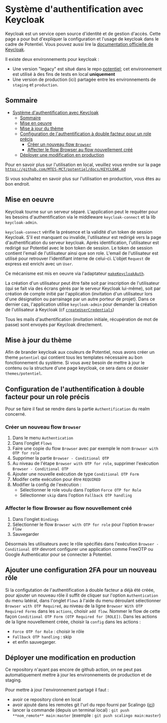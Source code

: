 # Système d'authentification avec Keycloak

Keycloak est un service open source d'identité et de gestion d'accès.
Cette page a pour but d'expliquer la configuration et l'usage de keycloak dans le cadre de Potentiel.
Vous pouvez aussi lire la [documentation officielle de Keycloak](https://www.keycloak.org/documentation).

Il existe deux environnements pour keycloak :

- Une version "legacy" est situé dans le repo [potentiel](https://github.com/MTES-MCT/potentiel); cet environnement est utilisé à des fins de tests en local **uniquement**
- Une version de production (ici) partagée entre les environnements de `staging` et `production`.

## Sommaire

- [Système d'authentification avec Keycloak](#système-dauthentification-avec-keycloak)
  - [Sommaire](#sommaire)
  - [Mise en oeuvre](#mise-en-oeuvre)
  - [Mise à jour du thème](#mise-à-jour-du-thème)
  - [Configuration de l'authentification à double facteur pour un role précis](#configuration-de-lauthentification-à-double-facteur-pour-un-role-précis)
    - [Créer un nouveau flow `Browser`](#créer-un-nouveau-flow-browser)
    - [Affecter le flow Browser au flow nouvellement créé](#affecter-le-flow-browser-au-flow-nouvellement-créé)
  - [Déployer une modification en production](#déployer-une-modification-en-production)

Pour en savoir plus sur l'utilisation en local, veuillez vous rendre sur la page [`https://github.com/MTES-MCT/potentiel/docs/KEYCLOAK.md`](https://github.com/MTES-MCT/potentiel/blob/master/docs/KEYCLOAK.md)

Si vous souhaitez en savoir plus sur l'utilisation en production, vous êtes au bon endroit.

## Mise en oeuvre

Keycloak tourne sur un serveur séparé. L'application peut le requêter pour les besoins d'authentification via le middleware `keycloak-connect` et la lib `keycloak-admin`.

`keycloak-connect` vérifie la présence et la validité d'un token de session Keycloak. S'il est manquant ou invalide, l'utilisateur est redirigé vers la page d'authentification du serveur keycloak. Après identification, l'utilisateur est redirigé sur Potentiel avec le bon token de session.
Le token de session contient l'email de l'utilisateur ainsi que son role. L'email de l'utilisateur est utilisé pour retrouver l'identifiant interne de celui-ci. L'objet `Request` de express est enrichi avec un `User`.

Ce mécanisme est mis en oeuvre via l'adaptateur [`makeKeycloakAuth`](https://github.com/MTES-MCT/potentiel/blob/master/src/infra/keycloak/makeKeycloakAuth.ts).

La création d'un utilisateur peut être faite soit par inscription de l'utilisateur (qui se fait via des écrans gérés par le serveur Keycloak lui-même), soit par création de compte initié par l'application (invitation d'un utilisateur lors d'une désignation ou parrainage par un autre porteur de projet).
Dans ce dernier cas, l'application utilise `keycloak-admin` pour demander la création de l'utilisateur à Keycloak (cf [`createUserCredentials`](<[../src/infra/keycloak-legacy/createUserCredentials.ts](https://github.com/MTES-MCT/potentiel/blob/master/src/infra/keycloak/createUserCredentials.ts)>))

Tous les mails d'authentification (invitation initiale, récupération de mot de passe) sont envoyés par Keycloak directement.

## Mise à jour du thème

Afin de brander keycloak aux couleurs de Potentiel, nous avons créer un theme `potentiel` qui contient tous les templates nécessaire au bon fonctionnement du système. Si vous avez besoin de mettre à jour le contenu ou la structure d'une page keycloak, ce sera dans ce dossier `themes/potentiel`.

## Configuration de l'authentification à double facteur pour un role précis

Pour se faire il faut se rendre dans la partie `Authentification` du realm concerné.

### Créer un nouveau flow `Browser`

1. Dans le menu `Authentication`
1. Dans l'onglet `Flows`
1. Faire une copie du flow `Browser` avec par exemple le nom `Browser with OTP for role`
1. Supprimer la partie `Browser - Conditional OTP`
1. Au niveau de l'étape `Browser with OTP for role`, supprimer l'exécution `Browser - Conditional OTP`
1. Ajouter une nouvelle exécution de type `Conditional OTP Form`
1. Modifer cette exécution pour être `REQUIRED`
1. Modifier la config de l'exécution :
   - Sélectionner le role voulu dans l'option `Force OTP for Role`
   - Sélectionner `skip` dans l'option `Fallback OTP handling`

### Affecter le flow Browser au flow nouvellement créé

1. Dans l'onglet `Bindings`
1. Sélectionner le flow `Browser with OTP for role` pour l'option `Browser Flow`
1. Sauvegarder

Désormais les utilisateurs avec le rôle spécifiés dans l'exécution `Browser - Conditional OTP` devront configurer une application comme FreeOTP ou Google Authenticator pour se connecter à Potentiel.

## Ajouter une configuration 2FA pour un nouveau rôle

Si la configutation de l'authentification à double facteur a déjà été créée, pour ajouter un nouveau rôle il suffit de cliquer sur l'option `Authentication` du menu latéral, dans l'onglet `Flows` à l'aide du menu déroulant sélectionner `Browser with OTP Required`, au niveau de la ligne `Browser With OTP Required Forms` dans les `actions`, choisir `add flow`. Nommer le flow de cette façon `Conditional OTP Form (OTP Required for [ROLE])`.
Dans les actions de la ligne nouvellement créée, choisir la `config` dans les actions :

- `Force OTP for Role` : choisir le rôle
- `Fallback OTP handling` : skip
- et enfin sauvegarger.

## Déployer une modification en production

Ce repository n'ayant pas encore de github action, on ne peut pas automatiquement mettre à jour les environnements de production et de staging.

Pour mettre à jour l'environnement partagé il faut :

- avoir ce repository cloné en local
- avoir ajouté dans les remotes git l'url du repo fourni par Scalingo ([ici](https://dashboard.scalingo.com/apps/osc-secnum-fr1/keycloak-potentiel/deploy/config))
- lancer la commande (depuis un terminal local) : `git push **nom_remote** main:master`
  (exemple : `git push scalingo main:master`)
